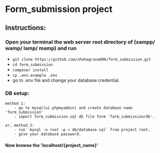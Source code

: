 # Form_submission project


## Instructions:

### Open your terminal the web server root directory of (xampp/ wamp/ lamp/ mamp) and run
- `git clone https://github.com/shohagrana006/form_submission.git`
- `cd form_submission`
- `composer install`
- `cp .env.example .env`
- go to .env file and change your database credential.


### DB setup:
    method 1: 
        - go to mysql(ui phpmyadmin) and create database name 'form_submission'
        - import form_submission.sql db file form 'form_submission/db'.
    
    or, method 2: 
        - run `mysql -u root -p < db/database.sql` from project root. 
        - give your database password.


#### Now browse the 'localhost/{project_name}'